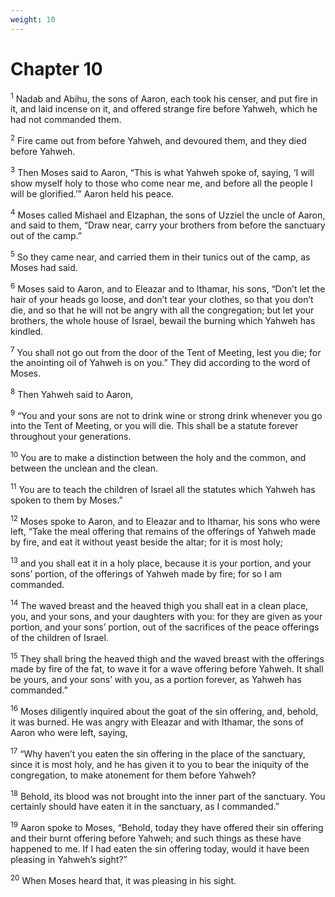 ```yaml
---
weight: 10
---
```


# Chapter 10

<sup>1</sup> Nadab and Abihu, the sons of Aaron, each took his censer, and put fire in it, and laid incense on it, and offered strange fire before Yahweh, which he had not commanded them. 

<sup>2</sup> Fire came out from before Yahweh, and devoured them, and they died before Yahweh. 

<sup>3</sup> Then Moses said to Aaron, “This is what Yahweh spoke of, saying, ‘I will show myself holy to those who come near me, and before all the people I will be glorified.’” Aaron held his peace. 

<sup>4</sup> Moses called Mishael and Elzaphan, the sons of Uzziel the uncle of Aaron, and said to them, “Draw near, carry your brothers from before the sanctuary out of the camp.” 

<sup>5</sup> So they came near, and carried them in their tunics out of the camp, as Moses had said. 

<sup>6</sup> Moses said to Aaron, and to Eleazar and to Ithamar, his sons, “Don’t let the hair of your heads go loose, and don’t tear your clothes, so that you don’t die, and so that he will not be angry with all the congregation; but let your brothers, the whole house of Israel, bewail the burning which Yahweh has kindled. 

<sup>7</sup> You shall not go out from the door of the Tent of Meeting, lest you die; for the anointing oil of Yahweh is on you.” They did according to the word of Moses. 

<sup>8</sup> Then Yahweh said to Aaron, 

<sup>9</sup> “You and your sons are not to drink wine or strong drink whenever you go into the Tent of Meeting, or you will die. This shall be a statute forever throughout your generations. 

<sup>10</sup> You are to make a distinction between the holy and the common, and between the unclean and the clean. 

<sup>11</sup> You are to teach the children of Israel all the statutes which Yahweh has spoken to them by Moses.” 

<sup>12</sup> Moses spoke to Aaron, and to Eleazar and to Ithamar, his sons who were left, “Take the meal offering that remains of the offerings of Yahweh made by fire, and eat it without yeast beside the altar; for it is most holy; 

<sup>13</sup> and you shall eat it in a holy place, because it is your portion, and your sons’ portion, of the offerings of Yahweh made by fire; for so I am commanded. 

<sup>14</sup> The waved breast and the heaved thigh you shall eat in a clean place, you, and your sons, and your daughters with you: for they are given as your portion, and your sons’ portion, out of the sacrifices of the peace offerings of the children of Israel. 

<sup>15</sup> They shall bring the heaved thigh and the waved breast with the offerings made by fire of the fat, to wave it for a wave offering before Yahweh. It shall be yours, and your sons’ with you, as a portion forever, as Yahweh has commanded.” 

<sup>16</sup> Moses diligently inquired about the goat of the sin offering, and, behold, it was burned. He was angry with Eleazar and with Ithamar, the sons of Aaron who were left, saying, 

<sup>17</sup> “Why haven’t you eaten the sin offering in the place of the sanctuary, since it is most holy, and he has given it to you to bear the iniquity of the congregation, to make atonement for them before Yahweh? 

<sup>18</sup> Behold, its blood was not brought into the inner part of the sanctuary. You certainly should have eaten it in the sanctuary, as I commanded.” 

<sup>19</sup> Aaron spoke to Moses, “Behold, today they have offered their sin offering and their burnt offering before Yahweh; and such things as these have happened to me. If I had eaten the sin offering today, would it have been pleasing in Yahweh’s sight?” 

<sup>20</sup> When Moses heard that, it was pleasing in his sight. 


